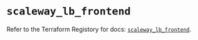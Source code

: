 # `scaleway_lb_frontend`

Refer to the Terraform Registory for docs: [`scaleway_lb_frontend`](https://registry.terraform.io/providers/scaleway/scaleway/2.19.0/docs/resources/lb_frontend).

